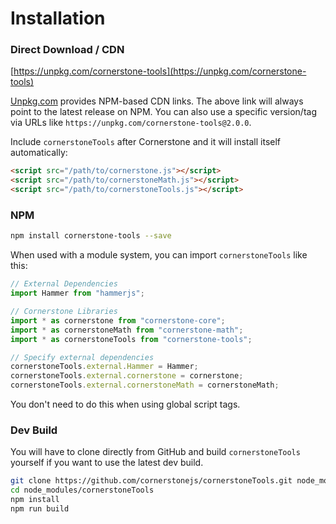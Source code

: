 # Installation

### Direct Download / CDN

[https://unpkg.com/cornerstone-tools](https://unpkg.com/cornerstone-tools)

<!--email_off-->

[Unpkg.com](https://unpkg.com) provides NPM-based CDN links. The above link will always point to the latest release on NPM. You can also use a specific version/tag via URLs like `https://unpkg.com/cornerstone-tools@2.0.0`.

<!--/email_off-->

Include `cornerstoneTools` after Cornerstone and it will install itself automatically:

```html
<script src="/path/to/cornerstone.js"></script>
<script src="/path/to/cornerstoneMath.js"></script>
<script src="/path/to/cornerstoneTools.js"></script>
```

### NPM

```bash
npm install cornerstone-tools --save
```

When used with a module system, you can import `cornerstoneTools` like this:

```js
// External Dependencies
import Hammer from "hammerjs";

// Cornerstone Libraries
import * as cornerstone from "cornerstone-core";
import * as cornerstoneMath from "cornerstone-math";
import * as cornerstoneTools from "cornerstone-tools";

// Specify external dependencies
cornerstoneTools.external.Hammer = Hammer;
cornerstoneTools.external.cornerstone = cornerstone;
cornerstoneTools.external.cornerstoneMath = cornerstoneMath;
```

You don't need to do this when using global script tags.

### Dev Build

You will have to clone directly from GitHub and build `cornerstoneTools` yourself if you want to use the latest dev build.

```bash
git clone https://github.com/cornerstonejs/cornerstoneTools.git node_modules/cornerstoneTools
cd node_modules/cornerstoneTools
npm install
npm run build
```
